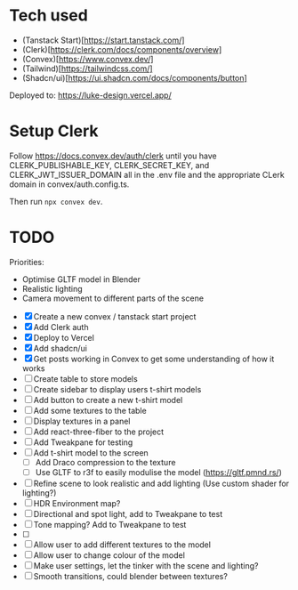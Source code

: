 # Tech used

- (Tanstack Start)[https://start.tanstack.com/]
- (Clerk)[https://clerk.com/docs/components/overview]
- (Convex)[https://www.convex.dev/]
- (Tailwind)[https://tailwindcss.com/]
- (Shadcn/ui)[https://ui.shadcn.com/docs/components/button]

Deployed to: https://luke-design.vercel.app/

# Setup Clerk

Follow https://docs.convex.dev/auth/clerk until you have
CLERK_PUBLISHABLE_KEY, CLERK_SECRET_KEY, and CLERK_JWT_ISSUER_DOMAIN all in the .env file and the appropriate CLerk domain in convex/auth.config.ts.

Then run `npx convex dev`.

# TODO

Priorities:

- Optimise GLTF model in Blender
- Realistic lighting
- Camera movement to different parts of the scene

- [x] Create a new convex / tanstack start project
- [x] Add Clerk auth
- [x] Deploy to Vercel
- [x] Add shadcn/ui
- [x] Get posts working in Convex to get some understanding of how it works
- [ ] Create table to store models
- [ ] Create sidebar to display users t-shirt models
- [ ] Add button to create a new t-shirt model
- [ ] Add some textures to the table
- [ ] Display textures in a panel
- [ ] Add react-three-fiber to the project
- [ ] Add Tweakpane for testing
- [ ] Add t-shirt model to the screen
  - [ ] Add Draco compression to the texture
  - [ ] Use GLTF to r3f to easily modulise the model (https://gltf.pmnd.rs/)
- [ ] Refine scene to look realistic and add lighting (Use custom shader for lighting?)
- [ ] HDR Environment map?
- [ ] Directional and spot light, add to Tweakpane to test
- [ ] Tone mapping? Add to Tweakpane to test
- [ ]
- [ ] Allow user to add different textures to the model
- [ ] Allow user to change colour of the model
- [ ] Make user settings, let the tinker with the scene and lighting?
- [ ] Smooth transitions, could blender between textures?
